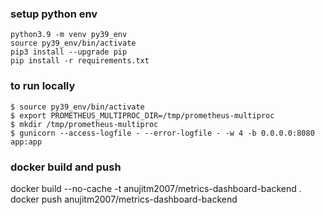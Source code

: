 ### setup python env
```
python3.9 -m venv py39_env
source py39_env/bin/activate
pip3 install --upgrade pip
pip install -r requirements.txt
```

### to run locally
```
$ source py39_env/bin/activate
$ export PROMETHEUS_MULTIPROC_DIR=/tmp/prometheus-multiproc
$ mkdir /tmp/prometheus-multiproc
$ gunicorn --access-logfile - --error-logfile - -w 4 -b 0.0.0.0:8080 app:app
```


### docker build and push
docker build --no-cache -t anujitm2007/metrics-dashboard-backend .
docker push anujitm2007/metrics-dashboard-backend

